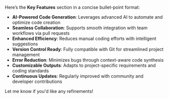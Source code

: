 Here’s the **Key Features** section in a concise bullet-point format:

- **AI-Powered Code Generation**: Leverages advanced AI to automate and optimize code creation  
- **Seamless Collaboration**: Supports smooth integration with team workflows via pull requests  
- **Enhanced Efficiency**: Reduces manual coding efforts with intelligent suggestions  
- **Version Control Ready**: Fully compatible with Git for streamlined project management  
- **Error Reduction**: Minimizes bugs through context-aware code synthesis  
- **Customizable Outputs**: Adapts to project-specific requirements and coding standards  
- **Continuous Updates**: Regularly improved with community and developer contributions  

Let me know if you'd like any refinements!
